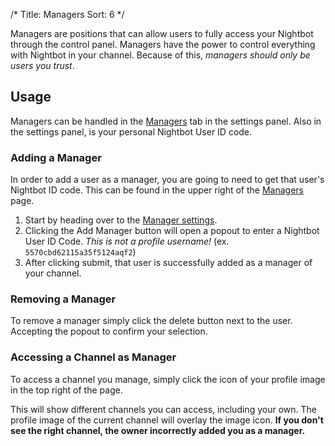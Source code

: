 /*
Title: Managers
Sort: 6
*/

Managers are positions that can allow users to fully access your Nightbot through the control panel. Managers have the power to control everything with Nightbot in your channel. Because of this, *managers should only be users you trust*. 

## Usage

Managers can be handled in the [Managers](https://beta.nightbot.tv/account/managers) tab in the settings panel. Also in the settings panel, is your personal Nightbot User ID code.

### Adding a Manager 

In order to add a user as a manager, you are going to need to get that user's Nightbot ID code. This can be found in the upper right of the [Managers](https://beta.nightbot.tv/account/managers) page.

1. Start by heading over to the [Manager settings](https://beta.nightbot.tv/account/managers).
2. Clicking the Add Manager button will open a popout to enter a Nightbot User ID Code. *This is not a profile username!* (ex. `5570cbd62115a35f5124aqf2`)
3. After clicking submit, that user is successfully added as a manager of your channel.

### Removing a Manager

To remove a manager simply click the delete button next to the user. Accepting the popout to confirm your selection.

### Accessing a Channel as Manager

To access a channel you manage, simply click the icon of your profile image in the top right of the page. 

This will show different channels you can access, including your own. The profile image of the current channel will overlay the image icon. **If you don't see the right channel, the owner incorrectly added you as a manager.**